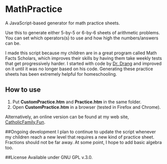 # MathPractice
A JavaScript-based generator for math practice sheets.

Use this to generate either 5-by-5 or 6-by-6 sheets of arithmetic problems. You can set which operators(s) to use and how high the numbers/answers can be.

I made this script because my children are in a great program called Math Facts Scholars, which improves their skills by having them take weekly tests that get progressively harder. I started with code by [Dr. Drang](http://leancrew.com/all-this/2008/01/math-practice-sheet-in-html-and-javascript/) and improved on it until it was no longer based on his code. Generating these practice sheets has been extremely helpful for homeschooling.

## How to use
1. Put **CustomPractice.htm** and **Practice.htm** in the same folder.
2. Open **CustomPractice.htm** in a browser (tested in Firefox and Chrome). 

Alternatively, an online version can be found at my web site, [CatholicFamily.Fun](http://www.catholicfamily.fun/math).

##Ongoing development
I plan to continue to update the script whenever my children reach a new level that requires a new kind of practice sheet. Fractions should not be far away. At some point, I hope to add basic algebra too.

##License
Available under GNU GPL v.3.0.